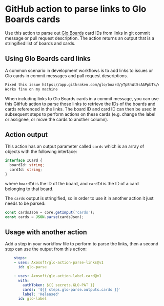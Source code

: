 # GitHub action to parse links to Glo Boards cards

Use this action to parse out [Glo Boards](https://www.gitkraken.com/glo) card IDs from links in git commit message or pull request description.
The action returns an output that is a stringified list of boards and cards.

## Using Glo Boards card links
A common scenario in development workflows is to add links to issues or Glo cards in commit messages and pull request descriptions.
```md
Fixed this issue https://app.gitkraken.com/glo/board/yTpBhWt5sAAPpbTs/card/XTpBhVr8GQAQzaCa
Works fine on my machine
```

When including links to Glo Boards cards in a commit message, you can use this GitHub action to parse those links
to retrieve the IDs of the boards and cards referenced in the links.
The board ID and card ID can then be used in subsequent steps to perform actions on these cards
(e.g. change the label or assignee, or move the cards to another column).

## Action output
This action has an output parameter called `cards` which is an array of objects with the following interface:
```ts
interface ICard {
  boardId: string;
  cardId: string;
}
```
where `boardId` is the ID of the board, and `cardId` is the ID of a card belonging to that board.

The `cards` output is stringified, so in order to use it in another action it just needs to be parsed:
```ts
const cardsJson = core.getInput('cards');
const cards = JSON.parse(cardsJson);
```

## Usage with another action
Add a step in your workflow file to perform to parse the links, then a second step can use the output from this action:
```yaml
    steps:
    - uses: Axosoft/glo-action-parse-links@v1
      id: glo-parse

    - uses: Axosoft/glo-action-label-card@v1
      with:
        authToken: ${{ secrets.GLO-PAT }}
        cards: '${{ steps.glo-parse.outputs.cards }}'
        label: 'Released'
      id: glo-label
```
